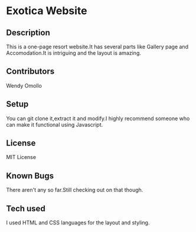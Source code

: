 #  Exotica Website

## Description
This is a one-page resort website.It has several parts like Gallery page and Accomodation.It is intriguing and the layout is amazing.

## Contributors
Wendy Omollo

## Setup
You can git clone it,extract it and modify.I highly recommend someone who can make it functional using Javascript.

## License
MIT License

## Known Bugs
There aren't any so far.Still checking out on that though.

## Tech used
I used HTML and CSS languages for the layout and styling.
